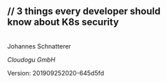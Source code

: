 <!-- .slide: class="title"  -->
<!-- .slide: data-background-image="images/title.svg"  -->

<img data-src="images/k8s_logo.svg" class="centered" width=15%/>


<h2>
    <span class="title-accent">//</span> 
    3 things every developer should <br/> know about K8s security
</h2>
<br/>
Johannes Schnatterer

*Cloudogu GmbH*


<div class="title-version">
Version: 201909252020-645d5fd
</div>

<h2><a href="3%20things%20every%20developer%20should%20know%20about%20K8s%20security.pdf">
   <i class="far fa-file-pdf"></i>
</a></h2>
